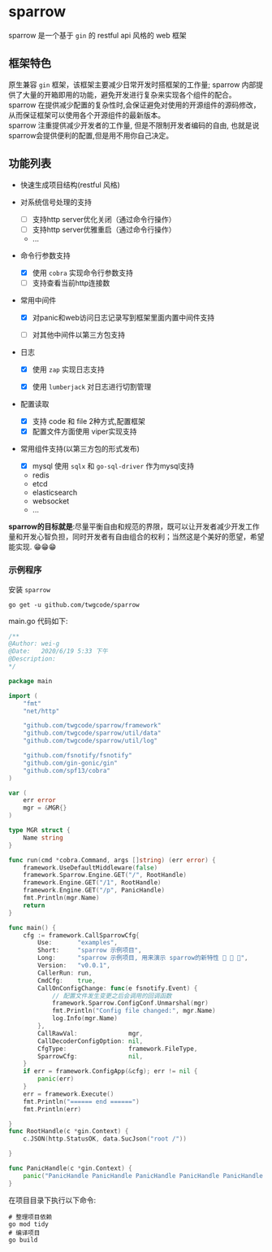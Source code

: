# sparrow

sparrow 是一个基于 `gin` 的 restful api 风格的 web 框架

## 框架特色

原生兼容 `gin` 框架，该框架主要减少日常开发时搭框架的工作量; sparrow 内部提供了大量的开箱即用的功能，避免开发进行复杂来实现各个组件的配合。<br/>
sparrow 在提供减少配置的复杂性时,会保证避免对使用的开源组件的源码修改，从而保证框架可以使用各个开源组件的最新版本。<br/>
sparrow 注重提供减少开发者的工作量, 但是不限制开发者编码的自由, 也就是说sparrow会提供便利的配置,但是用不用你自己决定。

## 功能列表
- 快速生成项目结构(restful 风格)
- 对系统信号处理的支持
  - [ ] 支持http server优化关闭（通过命令行操作）
  - [ ] 支持http server优雅重启（通过命令行操作）
  - ...

- 命令行参数支持
  - [x] 使用 `cobra` 实现命令行参数支持
  - [ ] 支持查看当前http连接数

- 常用中间件
  - [x] 对panic和web访问日志记录写到框架里面内置中间件支持
  - [ ] 对其他中间件以第三方包支持
  

- 日志
  - [x] 使用 `zap` 实现日志支持
  - [x] 使用 `lumberjack` 对日志进行切割管理


- 配置读取
  - [x] 支持 code 和 file 2种方式,配置框架
  - [x] 配置文件方面使用 viper实现支持

- 常用组件支持(以第三方包的形式发布)
  - [x] mysql 使用 `sqlx` 和 `go-sql-driver` 作为mysql支持
  - redis 
  - etcd
  - elasticsearch
  - websocket
  - ...



**sparrow的目标就是**:尽量平衡自由和规范的界限，既可以让开发者减少开发工作量和开发心智负担，同时开发者有自由组合的权利；当然这是个美好的愿望，希望能实现. 😁😁😁



### 示例程序
安装 `sparrow`

```shell
go get -u github.com/twgcode/sparrow
```

main.go 代码如下:
```go
/**
@Author: wei-g
@Date:   2020/6/19 5:33 下午
@Description:
*/

package main

import (
	"fmt"
	"net/http"

	"github.com/twgcode/sparrow/framework"
	"github.com/twgcode/sparrow/util/data"
	"github.com/twgcode/sparrow/util/log"

	"github.com/fsnotify/fsnotify"
	"github.com/gin-gonic/gin"
	"github.com/spf13/cobra"
)

var (
	err error
	mgr = &MGR{}
)

type MGR struct {
	Name string
}

func run(cmd *cobra.Command, args []string) (err error) {
	framework.UseDefaultMiddleware(false)
	framework.Sparrow.Engine.GET("/", RootHandle)
	framework.Engine.GET("/1", RootHandle)
	framework.Engine.GET("/p", PanicHandle)
	fmt.Println(mgr.Name)
	return
}

func main() {
	cfg := framework.CallSparrowCfg{
		Use:       "examples",
		Short:     "sparrow 示例项目",
		Long:      "sparrow 示例项目, 用来演示 sparrow的新特性 🎉 🎉 🎉",
		Version:   "v0.0.1",
		CallerRun: run,
		CmdCfg:    true,
		CallOnConfigChange: func(e fsnotify.Event) {
			// 配置文件发生变更之后会调用的回调函数
			framework.Sparrow.ConfigConf.Unmarshal(mgr)
			fmt.Println("Config file changed:", mgr.Name)
			log.Info(mgr.Name)
		},
		CallRawVal:              mgr,
		CallDecoderConfigOption: nil,
		CfgType:                 framework.FileType,
		SparrowCfg:              nil,
	}
	if err = framework.ConfigApp(&cfg); err != nil {
		panic(err)
	}
	err = framework.Execute()
	fmt.Println("====== end ======")
	fmt.Println(err)

}
func RootHandle(c *gin.Context) {
	c.JSON(http.StatusOK, data.SucJson("root /"))

}

func PanicHandle(c *gin.Context) {
	panic("PanicHandle PanicHandle PanicHandle PanicHandle PanicHandle PanicHandle")
}
```

在项目目录下执行以下命令:
```shell script
# 整理项目依赖
go mod tidy
# 编译项目
go build
```